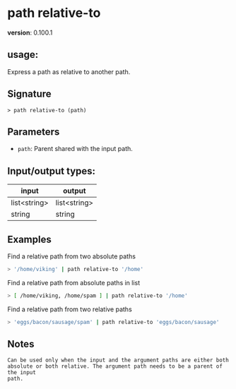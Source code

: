 # path relative-to

**version**: 0.100.1

## **usage**:

Express a path as relative to another path.

## Signature

`> path relative-to (path)`

## Parameters

- `path`: Parent shared with the input path.

## Input/output types:

| input          | output         |
| -------------- | -------------- |
| list\<string\> | list\<string\> |
| string         | string         |

## Examples

Find a relative path from two absolute paths

```bash
> '/home/viking' | path relative-to '/home'
```

Find a relative path from absolute paths in list

```bash
> [ /home/viking, /home/spam ] | path relative-to '/home'
```

Find a relative path from two relative paths

```bash
> 'eggs/bacon/sausage/spam' | path relative-to 'eggs/bacon/sausage'
```

## Notes

```text
Can be used only when the input and the argument paths are either both
absolute or both relative. The argument path needs to be a parent of the input
path.
```
